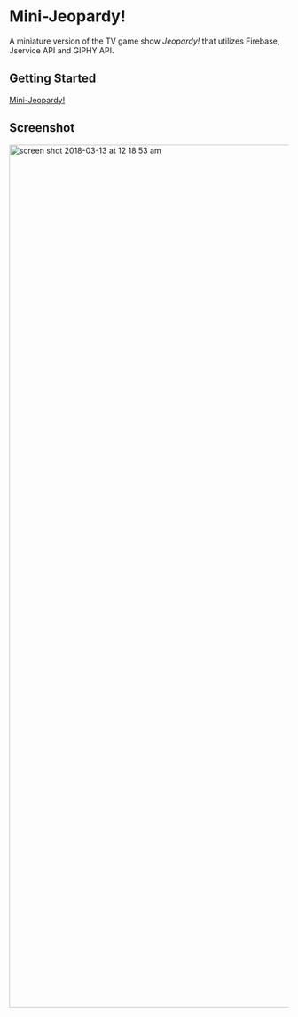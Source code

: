 # Mini-Jeopardy!
A miniature version of the TV game show *Jeopardy!* that utilizes Firebase, Jservice API and GIPHY API.

## Getting Started
[Mini-Jeopardy!](http://mini-jeopardy-app.herokuapp.com/)

## Screenshot
<img width="1552" alt="screen shot 2018-03-13 at 12 18 53 am" src="https://user-images.githubusercontent.com/33463643/37323875-58317650-2654-11e8-9f00-0fe3b9f52650.png">

